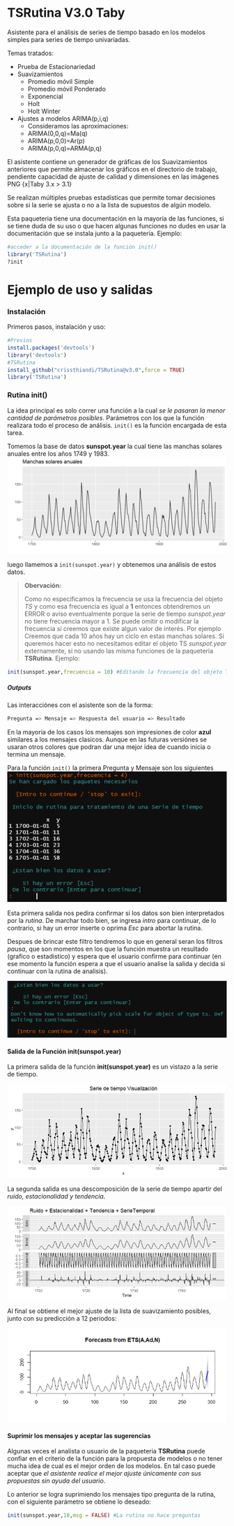 # TSRutina V3.0 Taby

Asistente para el análisis de series de tiempo basado en los modelos simples para series de tiempo univariadas.

Temas tratados:

* Prueba de Estacionariedad
* Suavizamientos 
  * Promedio móvil Simple
  * Promedio móvil Ponderado
  * Exponencial
  * Holt
  * Holt Winter
* Ajustes a modelos ARIMA(p,i,q)
  * Consideramos las aproximaciones:
  * ARIMA(0,0,q)=Ma(q)
  * ARIMA(p,0,0)=Ar(p)
  * ARIMA(p,0,q)=ARMA(p,q)

El asistente contiene un generador de gráficas de los Suavizamientos anteriores que permite almacenar los gráficos en el directorio de trabajo, pendiente capacidad de ajuste de calidad y dimensiones en las imágenes PNG \{x|Taby 3.x > 3.1\}

Se realizan múltiples pruebas estadísticas que permite tomar decisiones sobre si la serie se ajusta o no a la lista de supuestos de algún modelo.

Esta paqueteria tiene una documentación en la mayoría de las funciones, si se tiene duda de su uso o que hacen algunas funciones no dudes en usar la documentación que se instala junto a la paqueteria. Ejemplo:
```r
#acceder a la documentación de la función init()
library('TSRutina')
?init
```

Ejemplo de uso y salidas
=================


### Instalación

Primeros pasos, instalación y uso:
```r
#Previos
install.packages('devtools')
library('devtools')
#TSRutina
install_github("crissthiandi/TSRutina@v3.0",force = TRUE)
library('TSRutina')
```
### Rutina init()

La idea principal es solo correr una función a la cual *se le pasaran la menor cantidad de parámetros posibles*. Parámetros con los que la función realizara todo el proceso de análisis. ```init()``` es la función encargada de esta tarea.

Tomemos la base de datos **sunspot.year** la cual tiene las manchas solares anuales entre los años 1749 y 1983.
![image](img/manchasts.png)

luego llamemos a ```init(sunspot.year)``` y obtenemos una análisis de estos datos.

> **Obervación:**
> 
> Como no especificamos la frecuencia se usa la frecuencia del objeto *TS* y como esa frecuencia es igual a **1** entonces obtendremos un ERROR o aviso eventualmente porque la serie de tiempo *sunspot.year* no tiene frecuencia mayor a 1. Se puede omitir o modificar la frecuencia si creemos que existe algun valor de interés. Por ejemplo Creemos que cada 10 años hay un ciclo en estas manchas solares.
> Si queremos hacer esto no necesitamos editar el objeto TS *sunspot.year* externamente, si no usando las misma funciones de la paqueteria **TSRutina**. Ejemplo:
```r
init(sunspot.year,frecuencia = 10) #Editando la frecuencia del objeto TS
```
##### Outputs

Las interacciónes con el asistente son de la forma:
```bash
Pregunta => Mensaje => Respuesta del usuario => Resultado
```
En la mayoria de los casos los mensajes son impresiones de color **azul** similares a los mensajes clasicos. Aunque en las futuras versiónes se usaran otros colores que podran dar una mejor idea de cuando inicia o termina un mensaje.

Para la función ```init()``` la primera Pregunta y Mensaje son los siguientes
![image](img/primera_salida.png)

Esta primera salida nos pedira confirmar si los datos son bien interpretados por la *rutina*. De marchar todo bien, se ingresa *intro* para continuar, de lo contrario, si hay un error inserte o oprima *Esc* para abortar la rutina.

Despues de brincar este filtro tendremos lo que en general seran los filtros *pausa*, que son momentos en los que la función muestra un resultado (grafico o estadistico) y espera que el usuario confirme para continuar (en ese momento la función espera a que el usuario analise la salida y decida si continuar con la rutina de analisis).

![image](img/segunda_salida.png)

#### Salida de la Función init(sunspot.year)

La primera salida de la función **init(sunspot.year)** es un vistazo a la serie de tiempo.

![image](img/visualiza.png)

La segunda salida es una descomposición de la serie de tiempo apartir del *ruido, estacionalidad y tendencia*.

![image](img/img_descomposicion.png)

Al final se obtiene el mejor ajuste de la lista de suavizamiento posibles, junto con su predicción a 12 periodos:

![image](img/predic.png)


#### Suprimir los mensajes y aceptar las sugerencias

Algunas veces el analista o usuario de la paqueteria **TSRutina** puede confiar en el criterio de la función para la propuesta de modelos o no tener mucha idea de cual es el mejor orden de los modelos. En tal caso puede aceptar que *el asistente  realice el mejor ajuste únicamente con sus propuestas sin ayuda del usuario*.

Lo anterior se logra suprimiendo los mensajes tipo pregunta de la rutina, con el siguiente parámetro se obtiene lo deseado:
```r
init(sunspot.year,10,msg = FALSE) #La rutina no hace preguntas
```





